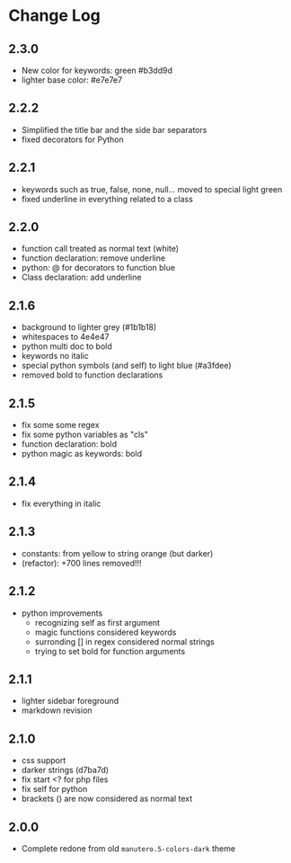 # Change Log

## 2.3.0

- New color for keywords: green #b3dd9d
- lighter base color: #e7e7e7

## 2.2.2

- Simplified the title bar and the side bar separators
- fixed decorators for Python

## 2.2.1

- keywords such as true, false, none, null... moved to special light green
- fixed underline in everything related to a class

## 2.2.0

- function call treated as normal text (white)
- function declaration: remove underline
- python: @ for decorators to function blue
- Class declaration: add underline

## 2.1.6

- background to lighter grey (#1b1b18)
- whitespaces to 4e4e47
- python multi doc to bold
- keywords no italic
- special python symbols (and self) to light blue (#a3fdee)
- removed bold to function declarations

## 2.1.5

- fix some some regex
- fix some python variables as "cls"
- function declaration: bold
- python magic as keywords: bold

## 2.1.4

- fix everything in italic

## 2.1.3

- constants: from yellow to string orange (but darker)
- (refactor): +700 lines removed!!!

## 2.1.2

- python improvements
  + recognizing self as first argument
  + magic functions considered keywords
  + surronding [] in regex considered normal strings
  + trying to set bold for function arguments

## 2.1.1

- lighter sidebar foreground
- markdown revision

## 2.1.0

- css support
- darker strings (d7ba7d)
- fix start <? for php files
- fix self for python
- brackets () are now considered as normal text

## 2.0.0

- Complete redone from old `manutero.5-colors-dark` theme
